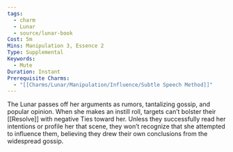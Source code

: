 ```yaml
---
tags:
  - charm
  - Lunar
  - source/lunar-book
Cost: 5m
Mins: Manipulation 3, Essence 2
Type: Supplemental
Keywords:
  - Mute
Duration: Instant
Prerequisite Charms:
  - "[[Charms/Lunar/Manipulation/Influence/Subtle Speech Method]]"
---
```

The Lunar passes off her arguments as rumors, tantalizing gossip, and popular opinion. When she makes an instill roll, targets can’t bolster their [[Resolve]] with negative Ties toward her. Unless they successfully read her intentions or profile her that scene, they won’t recognize that she attempted to influence them, believing they drew their own conclusions from the widespread gossip.